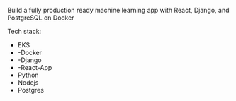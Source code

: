  Build a fully production ready machine learning app with React, Django, and PostgreSQL on Docker



Tech stack:
 - EKS
 - -Docker
 - -Django
 - -React-App
 -  Python
 -  Nodejs
 -  Postgres
